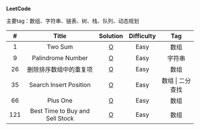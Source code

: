 **LeetCode**

主要tag：数组、字符串、链表、树、栈、队列、动态规划

|  #   |  Title  |        Solution        | Difficulty | Tag  |
| :--: | :-----: | :--------------------: | :--------: | :--: |
|  1   | Two Sum | [O](Solution/1.Two-Sum.md) |    Easy    | 数组 |
|  9 | Palindrome Number | [O](Solution/9.Palindrome-Number.md) |    Easy    | 字符串 |
|  26   | 删除排序数组中的重复项 | [O](Solution/26.删除排序数组中的重复项.md) |    Easy    | 数组 |
| 35 | Search Insert Position | [O](Solution/35.Search-Insert-Position.md) | Easy | 数组 \| 二分查找 |
|  66 | Plus One | [O](Solution/66.Plus-One.md) |    Easy    | 数组 |
| 121 | Best Time to Buy and Sell Stock | [O](Solution/121.Best-Time-to-Buy-and-Sell-Stock.md) |    Easy    | 数组 |

